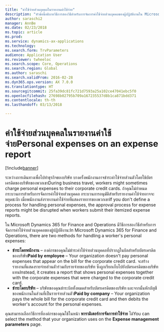 ```yaml
---
title: "ค่าใช้จ่ายส่วนบุคคลในรายงานค่าใช้จ่าย"
description: "หัวข้อนี้อธิบายวิธีการสองวิธีสำหรับการจัดการค่าใช้จ่ายส่วนบุคคลของผู้ปฏิบัติงานใน Microsoft Dynamics 365 for Finance and Operations"
author: saraschi2
manager: AnnBe
ms.date: 02/23/2018
ms.topic: article
ms.prod: 
ms.service: dynamics-ax-applications
ms.technology: 
ms.search.form: TrvParameters
audience: Application User
ms.reviewer: twheeloc
ms.search.scope: Core, Operations
ms.search.region: Global
ms.author: saraschi
ms.search.validFrom: 2016-02-28
ms.dyn365.ops.version: AX 7.0.0
ms.translationtype: HT
ms.sourcegitcommit: 25fa39dc81fc721d7593a25a102ce47041ebc5f0
ms.openlocfilehash: 27698b02795b709a167235537d8b1ca871bdd371
ms.contentlocale: th-th
ms.lasthandoff: 03/13/2018

---
```


# <a name="personal-expenses-on-an-expense-report"></a><span data-ttu-id="bf2c8-103">ค่าใช้จ่ายส่วนบุคคลในรายงานค่าใช้จ่าย</span><span class="sxs-lookup"><span data-stu-id="bf2c8-103">Personal expenses on an expense report</span></span>

[!include[banner](../includes/banner.md)]

<span data-ttu-id="bf2c8-104">ระหว่างการเดินทางเพื่อไปทำธุรกิจของบริษัท บางครั้งพนักงานอาจชำระค่าใช้จ่ายส่วนตัวโดยใช้บัตรเครดิตของบริษัทของพวกเขา</span><span class="sxs-lookup"><span data-stu-id="bf2c8-104">During business travel, workers might sometimes charge personal expenses to their corporate credit cards.</span></span> <span data-ttu-id="bf2c8-105">ถ้าคุณไม่กำหนดกระบวนการสำหรับการจัดการค่าใช้จ่ายส่วนบุคคล กระบวนการอนุมัติสำหรับรายงานค่าใช้จ่ายอาจจะหยุดชะงัก เมื่อพนักงานส่งรายงานค่าใช้จ่ายที่แสดงรายการของพวกเขา</span><span class="sxs-lookup"><span data-stu-id="bf2c8-105">If you don't define a process for handling personal expenses, the approval process for expense reports might be disrupted when workers submit their itemized expense reports.</span></span> 

<span data-ttu-id="bf2c8-106">ใน Microsoft Dynamics 365 for Finance and Operations มีวิธีการสองวิธีสำหรับการจัดการค่าใช้จ่ายส่วนบุคคลของผู้ปฏิบัติงาน:</span><span class="sxs-lookup"><span data-stu-id="bf2c8-106">In Microsoft Dynamics 365 for Finance and Operations, there are two methods for handling a worker's personal expenses:</span></span>

- <span data-ttu-id="bf2c8-107">**ชำระโดยพนักงาน** – องค์กรของคุณไม่ชำระค่าใช้จ่ายส่วนบุคคลที่ปรากฏในบิลสำหรับบัตรเครดิตของบริษัท</span><span class="sxs-lookup"><span data-stu-id="bf2c8-107">**Paid by employee** – Your organization doesn't pay personal expenses that appear on the bill for the corporate credit card.</span></span> <span data-ttu-id="bf2c8-108">จะสร้างรายงานที่แสดงรายจ่ายส่วนตัวร่วมกับรายจ่ายของบริษัท ซึ่งถูกเรียกเก็บไปยังบัตรเครดิตของบริษัทแทน</span><span class="sxs-lookup"><span data-stu-id="bf2c8-108">Instead, it creates a report that shows personal expenses together with the corporate expenses that were charged to the corporate credit card.</span></span>
- <span data-ttu-id="bf2c8-109">**ชำระโดยบริษัท** – บริษัทของคุณชำระบิลทั้งหมดสำหรับบัตรเครดิตของบริษัท และจากนั้นหักบัญชีของพนักงานในส่วนที่เป็นรายจ่ายส่วนตัว</span><span class="sxs-lookup"><span data-stu-id="bf2c8-109">**Paid by company** – Your organization pays the whole bill for the corporate credit card and then debits the worker's account for the personal expenses.</span></span>

<span data-ttu-id="bf2c8-110">คุณสามารถเลือกวิธีการที่องค์กรของคุณใช้ในหน้า **พารามิเตอร์การจัดการค่าใช้จ่าย** ได้</span><span class="sxs-lookup"><span data-stu-id="bf2c8-110">You can select the method that your organization uses on the **Expense management parameters** page.</span></span>

